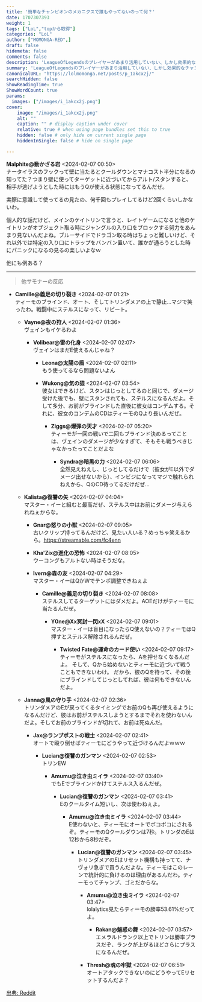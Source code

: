 ```yaml
---
title: '簡単なチャンピオンのメカニクスで誰もやってないのって何？'
date: 1707307393
weight: 1
tags: ["LoL","topから取得"]
categories: "LoL"
author: ["MOMONGA-RED",]
draft: false
hidemeta: false
comments: false
description: 'LeagueOfLegendsのプレイヤーがあまり活用していない、しかし効果的なチャンピオンのメカニクスについての議論。'
summary: 'LeagueOfLegendsのプレイヤーがあまり活用していない、しかし効果的なチャンピオンのメカニクスについての議論。'
canonicalURL: "https://lolmomonga.net/posts/p_1akcx2j/"
searchHidden: false
ShowReadingTime: true
ShowWordCount: true
params:
  images: ["/images/i_1akcx2j.png"]
cover:
    image: "/images/i_1akcx2j.png"
    alt: ""
    caption: "" # display caption under cover
    relative: true # when using page bundles set this to true
    hidden: false # only hide on current single page
    hiddenInSingle: false # hide on single page

---
```

**Malphite@動かざる岩** <2024-02-07 00:50>  
ナータイラスのフックって壁に当たるとクールダウンとマナコスト半分になるの知ってた？つまり壁に使ってターゲットに近づいてからアルト/スタンすると、相手が逃げようとした時にはもうQが使える状態になってるんだぜ。

実際に意識して使ってるの見たの、何千回もプレイしてるけど2回くらいしかないわ。

個人的な話だけど、メインのケイトリンで言うと、レイトゲームになると他のケイトリンがオブジェクト取る時にジャングルの入り口をブロックする努力をあんまり見ないんだよね。ブルーサイドでドラゴン取る時はちょっと難しいけど、それ以外では特定の入り口にトラップをバンバン置いて、誰かが通ろうとした時にパニックになるの見るの楽しいよなｗ

他にも例ある？  

---

> 他サモナーの反応  

- **Camille@義足の切り裂き** <2024-02-07 01:21>   
ティーモのブラインド、オート、そしてトリンダメアの上で静止...マジで笑ったわ。戦闘中にステルスになって、リピート。  

  - **Vayne@夜の狩人** <2024-02-07 01:36>   
  ヴェインもイケるわよ  

    - **Volibear@雷の化身** <2024-02-07 02:07>   
    ヴェインはまだE使えるんじゃね？  

      - **Leona@太陽の盾** <2024-02-07 02:11>   
      もう使ってるなら問題ないよん  

      - **Wukong@気の猿** <2024-02-07 03:54>   
      彼女はできるけど、スタンはじっとしてるのと同じで、ダメージ受けた後でも、壁にスタンされても、ステルスになるんだよ。そして多分、お前がブラインドした直後に彼女はコンデムする。それに、彼女のコンデムのCDはティーモのQより長いんだぜ。  

        - **Ziggs@爆弾の天才** <2024-02-07 05:20>   
        ティーモが一回の戦いで二回もブラインド決めるってことは、ヴェインのダメージが少なすぎて、そもそも戦うべきじゃなかったってことだよな  

          - **Syndra@暗黒の力** <2024-02-07 06:06>   
          全然見えねえし、じっとしてるだけで（彼女がE以外でダメージ出せないから）、インビジになってマジで触れられねえから、QのCD待ってるだけだぜ…  

  - **Kalista@復讐の矢** <2024-02-07 04:04>   
  マスター・イーと組むと最高だぜ、ステルス中はお前にダメージ与えられねぇからな。  

    - **Gnar@怒りの小獣** <2024-02-07 09:05>   
    古いクリップ持ってるんだけど、見たい人いる？めっちゃ笑えるから。https://streamable.com/fc4enn  

    - **Kha'Zix@進化の恐怖** <2024-02-07 08:05>   
    ウーコングもアルトない時はそうだな。  

    - **Ivern@森の友** <2024-02-07 04:29>   
    マスター・イーはQかWでテンポ調整できねぇよ  

      - **Camille@義足の切り裂き** <2024-02-07 08:08>   
      ステルスしてるターゲットにはダメだよ。AOEだけがティーモに当たるんだぜ。  

        - **Y0ne@Xx冥封一閃xX** <2024-02-07 09:01>   
        マスター・イーは盲目になったらQ使えないの？ティーモはQ押すとステルス解除されるんだぜ。  

          - **Twisted Fate@運命のカード使い** <2024-02-07 09:17>   
          ティーモがステルスになったら、Aを押せなくなるんだよ。
そして、Qから始めないとティーモに近づいて戦うこともできないわけ。
だから、彼のQを待って、その後にブラインドしてじっとしてれば、彼は何もできないんだよ。  

  - **Janna@風の守り手** <2024-02-07 02:36>   
  トリンダメアのEが戻ってくるタイミングでお前のQも再び使えるようになるんだけど、彼はお前がステルスしようとするまでそれを使わないんだよ。そしてお前のブラインドが切れて、お前は死ぬんだ。  

    - **Jax@ランプポストの戦士** <2024-02-07 02:41>   
    オートで殴り倒せばティーモにどうやって近づけるんだよｗｗｗ  

      - **Lucian@復讐のガンマン** <2024-02-07 02:53>   
      トリンEW  

        - **Amumu@泣き虫ミイラ** <2024-02-07 03:40>   
        でもEでブラインドかけてステルス入るんだぜ。  

          - **Lucian@復讐のガンマン** <2024-02-07 03:41>   
          Eのクールタイム短いし、次は使わねぇよ。  

            - **Amumu@泣き虫ミイラ** <2024-02-07 03:44>   
            E使わないと、ティーモにオートでボコボコにされるぞ。ティーモのQクールダウンは7秒。トリンダのEは12秒から8秒だぞ。  

              - **Lucian@復讐のガンマン** <2024-02-07 03:45>   
              トリンダメアのEはリセット機構も持ってて、ナヴォリ急ぎで買うんだよな。ティーモはこのレーンで統計的に負けるのは理由があるんだわ。ティーモってチャンプ、ゴミだからな。  

                - **Amumu@泣き虫ミイラ** <2024-02-07 03:47>   
                lolalytics見たらティーモの勝率53.61%だってよ。  

                  - **Rakan@魅惑の舞** <2024-02-07 03:57>   
                  エメラルドランク以上でトリンは勝率プラスだぞ、ランクが上がるほどさらにプラスになるんだぜ。  

                - **Thresh@魂の牢獄** <2024-02-07 06:51>   
                オートアタックできないのにどうやってEリセットするんだよ？  




[出典: Reddit](https://www.reddit.com//r/leagueoflegends/comments/1akcx2j/what_are_simple_mechanics_on_champions_that_you/)
